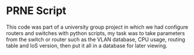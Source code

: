 # PRNE Script

This code was part of a university group project in which we had configure routers and switches with python scripts, my task was to take parameters from the switch or router such as the VLAN database, CPU usage, routing table and IoS version, then put it all in a database for later viewing.

